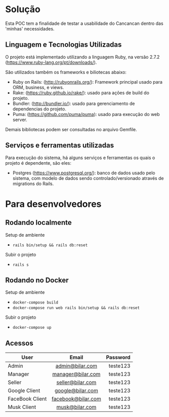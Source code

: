 # Solução

Esta POC tem a finalidade de testar a usabilidade do Cancancan dentro das 'minhas' necessidades.

## Linguagem e Tecnologias Utilizadas

O projeto está implementado utilizando a linguagem Ruby, na versão 2.7.2 (https://www.ruby-lang.org/pt/downloads/).

São utilizados também os frameworks e biliotecas abaixo:
- Ruby on Rails: (http://rubyonrails.org/): Framework principal usado para ORM, business, e views.
- Rake: (https://ruby.github.io/rake/): usado para ações de build do projeto.
- Bundler: (http://bundler.io/): usado para gerenciamento de dependencias do projeto.
- Puma: (https://github.com/puma/puma): usado para execução do web server.

Demais bibliotecas podem ser consultadas no arquivo Gemfile.

## Serviços e ferramentas utilizadas

Para execução do sistema, há alguns serviços e ferramentas os quais o projeto é dependente, são eles:
- Postgres (https://www.postgresql.org/): banco de dados usado pelo sistema, com modelo de dados sendo controlado/versionado através de migrations do Rails.

# Para desenvolvedores

## Rodando localmente

Setup de ambiente

- `rails bin/setup && rails db:reset`

Subir o projeto

- `rails s`

## Rodando no Docker

Setup de ambiente

- `docker-compose build`
- `docker-compose run web rails bin/setup && rails db:reset`

Subir o projeto

- `docker-compose up`

## Acessos

| User            | Email               | Password |
| ----------------|:-------------------:|---------:|
| Admin           | admin@bilar.com     | teste123 |
| Manager         | manager@bilar.com   | teste123 |
| Seller          | seller@bilar.com    | teste123 |
| Google Client   | google@bilar.com    | teste123 |
| FaceBook Client | facebook@bilar.com  | teste123 |
| Musk Client     | musk@bilar.com      | teste123 |
